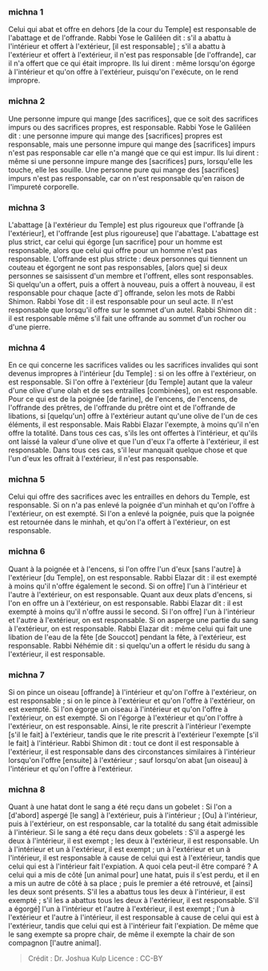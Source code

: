 
### michna 1
Celui qui abat et offre en dehors [de la cour du Temple] est responsable de l'abattage et de l'offrande. Rabbi Yose le Galiléen dit : s'il a abattu à l'intérieur et offert à l'extérieur, [il est responsable] ; s'il a abattu à l'extérieur et offert à l'extérieur, il n'est pas responsable [de l'offrande], car il n'a offert que ce qui était impropre. Ils lui dirent : même lorsqu'on égorge à l'intérieur et qu'on offre à l'extérieur, puisqu'on l'exécute, on le rend impropre.

### michna 2
Une personne impure qui mange [des sacrifices], que ce soit des sacrifices impurs ou des sacrifices propres, est responsable. Rabbi Yose le Galiléen dit : une personne impure qui mange des [sacrifices] propres est responsable, mais une personne impure qui mange des [sacrifices] impurs n'est pas responsable car elle n'a mangé que ce qui est impur. Ils lui dirent : même si une personne impure mange des [sacrifices] purs, lorsqu'elle les touche, elle les souille. Une personne pure qui mange des [sacrifices] impurs n'est pas responsable, car on n'est responsable qu'en raison de l'impureté corporelle.

### michna 3
L'abattage [à l'extérieur du Temple] est plus rigoureux que l'offrande [à l'extérieur], et l'offrande [est plus rigoureuse] que l'abattage. L'abattage est plus strict, car celui qui égorge [un sacrifice] pour un homme est responsable, alors que celui qui offre pour un homme n'est pas responsable. L'offrande est plus stricte : deux personnes qui tiennent un couteau et égorgent ne sont pas responsables, [alors que] si deux personnes se saisissent d'un membre et l'offrent, elles sont responsables. Si quelqu'un a offert, puis a offert à nouveau, puis a offert à nouveau, il est responsable pour chaque [acte d'] offrande, selon les mots de Rabbi Shimon. Rabbi Yose dit : il est responsable pour un seul acte. Il n'est responsable que lorsqu'il offre sur le sommet d'un autel. Rabbi Shimon dit : il est responsable même s'il fait une offrande au sommet d'un rocher ou d'une pierre.

### michna 4
En ce qui concerne les sacrifices valides ou les sacrifices invalides qui sont devenus impropres à l'intérieur [du Temple] : si on les offre à l'extérieur, on est responsable. Si l'on offre à l'extérieur [du Temple] autant que la valeur d'une olive d'une olah et de ses entrailles [combinées], on est responsable. Pour ce qui est de la poignée [de farine], de l'encens, de l'encens, de l'offrande des prêtres, de l'offrande du prêtre oint et de l'offrande de libations, si [quelqu'un] offre à l'extérieur autant qu'une olive de l'un de ces éléments, il est responsable. Mais Rabbi Elazar l'exempte, à moins qu'il n'en offre la totalité. Dans tous ces cas, s'ils les ont offertes à l'intérieur, et qu'ils ont laissé la valeur d'une olive et que l'un d'eux l'a offerte à l'extérieur, il est responsable. Dans tous ces cas, s'il leur manquait quelque chose et que l'un d'eux les offrait à l'extérieur, il n'est pas responsable.

### michna 5
Celui qui offre des sacrifices avec les entrailles en dehors du Temple, est responsable. Si on n'a pas enlevé la poignée d'un minhah et qu'on l'offre à l'extérieur, on est exempté. Si l'on a enlevé la poignée, puis que la poignée est retournée dans le minhah, et qu'on l'a offert à l'extérieur, on est responsable.

### michna 6
Quant à la poignée et à l'encens, si l'on offre l'un d'eux [sans l'autre] à l'extérieur [du Temple], on est responsable. Rabbi Elazar dit : il est exempté à moins qu'il n'offre également le second. Si on offre] l'un à l'intérieur et l'autre à l'extérieur, on est responsable. Quant aux deux plats d'encens, si l'on en offre un à l'extérieur, on est responsable. Rabbi Elazar dit : il est exempté à moins qu'il n'offre aussi le second. Si l'on offre] l'un à l'intérieur et l'autre à l'extérieur, on est responsable. Si on asperge une partie du sang à l'extérieur, on est responsable. Rabbi Elazar dit : même celui qui fait une libation de l'eau de la fête [de Souccot] pendant la fête, à l'extérieur, est responsable. Rabbi Néhémie dit : si quelqu'un a offert le résidu du sang à l'extérieur, il est responsable.

### michna 7
Si on pince un oiseau [offrande] à l'intérieur et qu'on l'offre à l'extérieur, on est responsable ; si on le pince à l'extérieur et qu'on l'offre à l'extérieur, on est exempté. Si l'on égorge un oiseau à l'intérieur et qu'on l'offre à l'extérieur, on est exempté. Si on l'égorge à l'extérieur et qu'on l'offre à l'extérieur, on est responsable. Ainsi, le rite prescrit à l'intérieur l'exempte [s'il le fait] à l'extérieur, tandis que le rite prescrit à l'extérieur l'exempte [s'il le fait] à l'intérieur. Rabbi Shimon dit : tout ce dont il est responsable à l'extérieur, il est responsable dans des circonstances similaires à l'intérieur lorsqu'on l'offre [ensuite] à l'extérieur ; sauf lorsqu'on abat [un oiseau] à l'intérieur et qu'on l'offre à l'extérieur.

### michna 8
Quant à une hatat dont le sang a été reçu dans un gobelet : Si l'on a [d'abord] aspergé [le sang] à l'extérieur, puis à l'intérieur ; [Ou] à l'intérieur, puis à l'extérieur, on est responsable, car la totalité du sang était admissible à l'intérieur. Si le sang a été reçu dans deux gobelets : S'il a aspergé les deux à l'intérieur, il est exempt ; les deux à l'extérieur, il est responsable. Un à l'intérieur et un à l'extérieur, il est exempt ; un à l'extérieur et un à l'intérieur, il est responsable à cause de celui qui est à l'extérieur, tandis que celui qui est à l'intérieur fait l'expiation. A quoi cela peut-il être comparé ? A celui qui a mis de côté [un animal pour] une hatat, puis il s'est perdu, et il en a mis un autre de côté à sa place ; puis le premier a été retrouvé, et [ainsi] les deux sont présents. S'il les a abattus tous les deux à l'intérieur, il est exempté ; s'il les a abattus tous les deux à l'extérieur, il est responsable. S'il a égorgé] l'un à l'intérieur et l'autre à l'extérieur, il est exempt ; l'un à l'extérieur et l'autre à l'intérieur, il est responsable à cause de celui qui est à l'extérieur, tandis que celui qui est à l'intérieur fait l'expiation. De même que le sang exempte sa propre chair, de même il exempte la chair de son compagnon [l'autre animal].

>Crédit : Dr. Joshua Kulp
>Licence : CC-BY